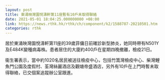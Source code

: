 ```yaml
---
layout: post
title: 東涌映灣園悅濤軒第11座暫有10戶未取得聯絡
date: 2021-05-01 18:04:25.000000000 +08:00
link: https://news.rthk.hk/rthk/ch/component/k2/1588787-20210501.htm
categories: rthk
---
```


居於東涌映灣園悅濤軒第11座的39歲菲傭日前確診新型肺炎，她同時帶有N501Y及E484K變種病毒株。患者居住的大廈約400戶在星期四晚撤離，檢疫21日。

衞生署表示，當中約1020名居民被送往檢疫中心，包括竹篙灣檢疫中心、柴灣鯉魚門公園及度假村、荃灣絲麗酒店及觀塘帝盛酒店，另外有10戶在上門時暫未取得聯絡，已交個案追蹤辦公室跟進。
